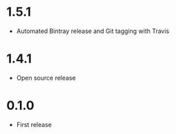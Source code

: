 1.5.1
========

  * Automated Bintray release and Git tagging with Travis

1.4.1
========

  * Open source release

0.1.0
========

  * First release
